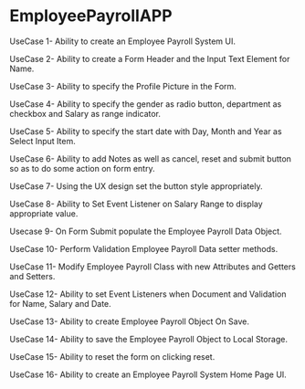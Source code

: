 # EmployeePayrollAPP

UseCase 1-
Ability to create an Employee Payroll System UI.

UseCase 2-
Ability to create a Form Header and the Input Text Element for Name.

UseCase 3-
Ability to specify the Profile Picture in the Form.

UseCase 4-
Ability to specify the gender as radio button, department as checkbox and Salary as range indicator.

UseCase 5-
Ability to specify the start date with Day, Month and Year as Select Input Item.

UseCase 6-
Ability to add Notes as well as cancel, reset and submit button so as to do some action on form entry.

UseCase 7-
Using the UX design set the button style appropriately.

UseCase 8-
Ability to Set Event Listener on Salary Range to display appropriate value.

Usecase 9-
On Form Submit populate the Employee Payroll Data Object.

UseCase 10-
Perform Validation Employee Payroll Data setter methods.

UseCase 11-
Modify Employee Payroll Class with new Attributes and Getters and Setters.

UseCase 12-
Ability to set Event Listeners when Document and Validation for Name, Salary and Date.

UseCase 13-
Ability to create Employee Payroll Object On Save.

UseCase 14-
Ability to save the Employee Payroll Object to Local Storage.

UseCase 15-
Ability to reset the form on clicking reset.

UseCase 16-
Ability to create an Employee Payroll System Home Page UI.